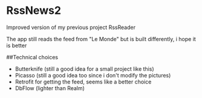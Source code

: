# RssNews2

Improved version of my previous project RssReader

The app still reads the feed from "Le Monde" but is built differently, i hope it is better

##Technical choices
* Butterknife (still a good idea for a small project like this)
* Picasso (still a good idea too since i don't modify the pictures)
* Retrofit for getting the feed, seems like a better choice
* DbFlow (lighter than Realm)
